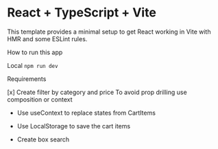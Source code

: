 # React + TypeScript + Vite

This template provides a minimal setup to get React working in Vite with HMR and some ESLint rules.

How to run this app

Local
 `npm run dev`


 Requirements

[x] Create filter by category and price
	To avoid prop drilling use composition or context
	
- Use useContext to replace states from CartItems

- Use LocalStorage to save the cart items
  
- Create box search